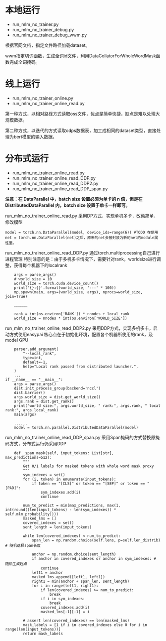 
# 本地运行

- run_mlm_no_trainer.py
- run_mlm_no_trainer_debug.py
- run_mlm_no_trainer_debug_wwm.py

根据官网文档，指定文件路径加载dataset。

wwm指定切词函数，生成全词id文件，利用DataCollatorForWholeWordMask函数完成全词掩码。

# 线上运行

- run_mlm_no_trainer_online.py
- run_mlm_no_trainer_online_read.py

第一种方式，以相对路径方式读取oss文件，优点是简单快捷，缺点是难以处理大规模数据。

第二种方式，以迭代的方式读取odps数据表，加工成相同的dataset类型，直接处理为bert模型的输入数据。

# 分布式运行

- run_mlm_no_trainer_online_read.py
- run_mlm_no_trainer_online_read_DDP.py
- run_mlm_no_trainer_online_read_DDP2.py
- run_mlm_no_trainer_online_read_DDP_span.py

**注意：在 DataParallel 中，batch size 设置必须为单卡的 n 倍，但是在 DistributedDataParallel 内，batch size 设置于单卡一样即可。**


run_mlm_no_trainer_online_read.py 采用DP方式，实现单机多卡，改动简单，修改模型
```
model = torch.nn.DataParallel(model, device_ids=range(6)) #TODO 在使用net = torch.nn.DataParallel(net)之后，原来的net会被封装为新的net的module属性里。
```

run_mlm_no_trainer_online_read_DDP.py 通过torch.multiprocessing自己进行进程管理
特别注意的是：由于多机多卡情况下，需要针对rank，worldsize进行调整，获得每个机器下的localrank

```
    args = parse_args()
    # world_size = 10
    world_size = torch.cuda.device_count()
    print('{}:{}'.format(world_size, '---' * 100))
    mp.spawn(main, args=(world_size, args), nprocs=world_size, join=True)
    
    ………………
    
    rank = int(os.environ['RANK']) * nnodes + local_rank
    world_size = nnodes * int(os.environ['WORLD_SIZE'])
```

run_mlm_no_trainer_online_read_DDP2.py 采用DDP方式，实现多机多卡，启动方式使用easypai
核心点在于初始化环境，配置各个机器所使用的rank，及model GPU
```
    parser.add_argument(
        "--local_rank",
        type=int,
        default=-1,
        help="Local rank passed from distributed launcher.",
    )
    ...
if __name__ == "__main__":
    args = parse_args()
    dist.init_process_group(backend='nccl')
    dist.barrier()
    args.world_size = dist.get_world_size()
    args.rank = dist.get_rank()
    print("world size:", args.world_size, " rank:", args.rank, " local rank:", args.local_rank)
    main(args)
    
    ......
    model = torch.nn.parallel.DistributedDataParallel(model)
```



run_mlm_no_trainer_online_read_DDP_span.py 采用Span掩码的方式替换原掩码方式，分布式运行仍采用DDP
```
    def _span_mask(self, input_tokens: List[str], max_predictions=512):
        """
        Get 0/1 labels for masked tokens with whole word mask proxy
        """
        sym_indexes = set()
        for (i, token) in enumerate(input_tokens):
            if token == "[CLS]" or token == "[SEP]" or token == "[PAD]":
                sym_indexes.add(i)
                continue

        num_to_predict = min(max_predictions, max(1, int(round((len(input_tokens) - len(sym_indexes)) * self.mlm_probability))))
        masked_lms = []
        covered_indexes = set()
        sent_length = len(input_tokens)

        while len(covered_indexes) < num_to_predict:
            span_len = np.random.choice(self.lens, p=self.len_distrib) # 随机选择span长度

            anchor = np.random.choice(sent_length)
            if anchor in covered_indexes or anchor in sym_indexes: # 随机生成起点
                continue
            left1 = anchor
            masked_lms.append([left1, left1])
            right1 = min(anchor + span_len, sent_length)
            for i in range(left1, right1):
                if len(covered_indexes) >= num_to_predict:
                    break
                if i in sym_indexes:
                    break
                covered_indexes.add(i)
                masked_lms[-1][-1] = i

        # assert len(covered_indexes) == len(masked_lms)
        mask_labels = [1 if i in covered_indexes else 0 for i in range(len(input_tokens))]
        return mask_labels
```
